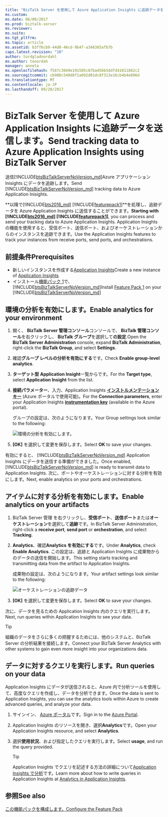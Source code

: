 ```yaml
---
title: "BizTalk Server を使用して Azure Application Insights に追跡データを送信 |Microsoft ドキュメント"
ms.custom: 
ms.date: 06/08/2017
ms.prod: biztalk-server
ms.reviewer: 
ms.suite: 
ms.tgt_pltfrm: 
ms.topic: article
ms.assetid: b3ff6cb9-44d0-46cd-9b4f-a346365afb7b
caps.latest.revision: "10"
author: tordgladnordahl
ms.author: tonordah
manager: anneta
ms.openlocfilehash: f587c3049e191505c87ba456b5ddfd41011862c2
ms.sourcegitcommit: cb908c540d8f1a692d01dc8f313e16cb4b4e696d
ms.translationtype: MT
ms.contentlocale: ja-JP
ms.lasthandoff: 09/20/2017
---
```

# <a name="send-tracking-data-to-azure-application-insights-using-biztalk-server"></a><span data-ttu-id="159da-102">BizTalk Server を使用して Azure Application Insights に追跡データを送信します。</span><span class="sxs-lookup"><span data-stu-id="159da-102">Send tracking data to Azure Application Insights using BizTalk Server</span></span>
<span data-ttu-id="159da-103">送信[!INCLUDE[btsBizTalkServerNoVersion_md](../includes/btsbiztalkservernoversion-md.md)]Azure アプリケーション Inisights にデータを追跡します。</span><span class="sxs-lookup"><span data-stu-id="159da-103">Send [!INCLUDE[btsBizTalkServerNoVersion_md](../includes/btsbiztalkservernoversion-md.md)] tracking data to Azure Application Inisights.</span></span> 

<span data-ttu-id="159da-104">**以降で[!INCLUDE[bts2016_md](../includes/bts2016-md.md)] [!INCLUDE[featurepack1](../includes/featurepack1.md)]**を処理し、追跡データを Azure Application Insights に送信することができます。</span><span class="sxs-lookup"><span data-stu-id="159da-104">**Starting with [!INCLUDE[bts2016_md](../includes/bts2016-md.md)] [!INCLUDE[featurepack1](../includes/featurepack1.md)]**, you can process and send your tracking data to Azure Application Insights.</span></span> <span data-ttu-id="159da-105">Application Insights の機能を使用すると、受信ポート、送信ポート、およびオーケストレーションからのインスタンスを追跡できます。</span><span class="sxs-lookup"><span data-stu-id="159da-105">Use the Application Insights features to track your instances from receive ports, send ports, and orchestrations.</span></span>

## <a name="prerequisites"></a><span data-ttu-id="159da-106">前提条件</span><span class="sxs-lookup"><span data-stu-id="159da-106">Prerequisites</span></span>
* <span data-ttu-id="159da-107">新しいインスタンスを作成する[Application Insights](https://docs.microsoft.com/en-us/azure/application-insights/app-insights-create-new-resource)</span><span class="sxs-lookup"><span data-stu-id="159da-107">Create a new instance of [Application Insights](https://docs.microsoft.com/en-us/azure/application-insights/app-insights-create-new-resource)</span></span>
* <span data-ttu-id="159da-108">インストール[機能パック 1](https://www.microsoft.com/download/details.aspx?id=55100)で、[!INCLUDE[btsBizTalkServerNoVersion_md](../includes/btsbiztalkservernoversion-md.md)]</span><span class="sxs-lookup"><span data-stu-id="159da-108">Install [Feature Pack 1](https://www.microsoft.com/download/details.aspx?id=55100) on your [!INCLUDE[btsBizTalkServerNoVersion_md](../includes/btsbiztalkservernoversion-md.md)]</span></span>

## <a name="enable-analytics-for-your-environment"></a><span data-ttu-id="159da-109">環境の分析を有効にします。</span><span class="sxs-lookup"><span data-stu-id="159da-109">Enable analytics for your environment</span></span>

1. <span data-ttu-id="159da-110">開く、 **BizTalk Server 管理コンソール**コンソールで、 **BizTalk 管理コンソール**を右クリックし、 **BizTalk グループ**を選択して**の設定**.</span><span class="sxs-lookup"><span data-stu-id="159da-110">Open the **BizTalk Server Administration** console, expand **BizTalk Administration**, right-click the **BizTalk Group**, and select **Settings**.</span></span> 
2. <span data-ttu-id="159da-111">確認**グループ レベルの分析を有効にする**です。</span><span class="sxs-lookup"><span data-stu-id="159da-111">Check **Enable group-level analytics**.</span></span>
3. <span data-ttu-id="159da-112">**ターゲット型** **Application Insight**一覧からです。</span><span class="sxs-lookup"><span data-stu-id="159da-112">For the **Target type**, select **Application Insight** from the list.</span></span>
4. <span data-ttu-id="159da-113">**接続パラメーター**、入力、Application Insights **[インストルメンテーション キー](https://docs.microsoft.com/en-us/azure/application-insights/app-insights-create-new-resource)**  (Azure ポータルで使用可能)。</span><span class="sxs-lookup"><span data-stu-id="159da-113">For the **Connection parameters**, enter your Application Insights **[instrumentation key](https://docs.microsoft.com/en-us/azure/application-insights/app-insights-create-new-resource)** (available in the Azure portal).</span></span>

    <span data-ttu-id="159da-114">グループの設定は、次のようになります。</span><span class="sxs-lookup"><span data-stu-id="159da-114">Your Group settings look similar to the following:</span></span> 

    ![環境の分析を有効にします。](../core/media/environmentsettingapplicationinishgt.PNG)

5. <span data-ttu-id="159da-116">**[OK]** を選択して変更を保存します。</span><span class="sxs-lookup"><span data-stu-id="159da-116">Select **OK** to save your changes.</span></span> 

<span data-ttu-id="159da-117">有効にすると、 [!INCLUDE[btsBizTalkServerNoVersion_md](../includes/btsbiztalkservernoversion-md.md)] Application Insights にデータを送信する準備ができました。</span><span class="sxs-lookup"><span data-stu-id="159da-117">Once enabled, [!INCLUDE[btsBizTalkServerNoVersion_md](../includes/btsbiztalkservernoversion-md.md)] is ready to transmit data to Application Insights.</span></span> <span data-ttu-id="159da-118">次に、ポートやオーケストレーションに対する分析を有効にします。</span><span class="sxs-lookup"><span data-stu-id="159da-118">Next, enable analytics on your ports and orchestrations.</span></span> 

## <a name="enable-analytics-on-your-artifacts"></a><span data-ttu-id="159da-119">アイテムに対する分析を有効にします。</span><span class="sxs-lookup"><span data-stu-id="159da-119">Enable analytics on your artifacts</span></span>

1. <span data-ttu-id="159da-120">BizTalk Server 管理 を右クリックし、**受信ポート**、**送信ポート**または**オーケストレーション**を選択して**追跡**です。</span><span class="sxs-lookup"><span data-stu-id="159da-120">In BizTalk Server Administration, right-click a **receive port**, **send port** or **orchestration**, and select **Tracking**.</span></span>
2. <span data-ttu-id="159da-121">**Analytics**、確認**Analytics を有効にする**です。</span><span class="sxs-lookup"><span data-stu-id="159da-121">Under **Analytics**, check **Enable Analytics**.</span></span> <span data-ttu-id="159da-122">この設定は、追跡と Application Insights に成果物からのデータの送信を開始します。</span><span class="sxs-lookup"><span data-stu-id="159da-122">This setting starts tracking and transmitting data from the artifact to Application Insights.</span></span>

    <span data-ttu-id="159da-123">成果物の設定は、次のようになります。</span><span class="sxs-lookup"><span data-stu-id="159da-123">Your artifact settings look similar to the following:</span></span> 
    
    ![オーケストレーションの追跡データ](../core/media/orchestrationsettingsapplicationinsight.PNG)

3. <span data-ttu-id="159da-125">**[OK]** を選択して変更を保存します。</span><span class="sxs-lookup"><span data-stu-id="159da-125">Select **OK** to save your changes.</span></span>

<span data-ttu-id="159da-126">次に、データを見るための Application Insights 内のクエリを実行します。</span><span class="sxs-lookup"><span data-stu-id="159da-126">Next, run queries within Application Insights to see your data.</span></span>  

> [!TIP]
> <span data-ttu-id="159da-127">組織のデータをさらに多くの把握するためには、他のシステムと、BizTalk Server の分析結果を接続します。</span><span class="sxs-lookup"><span data-stu-id="159da-127">Connect your BizTalk Server Analytics with other systems to gain even more insight into your organizations data.</span></span>

## <a name="run-queries-on-your-data"></a><span data-ttu-id="159da-128">データに対するクエリを実行します。</span><span class="sxs-lookup"><span data-stu-id="159da-128">Run queries on your data</span></span>
<span data-ttu-id="159da-129">Application Insights にデータが送信されると、Azure 内で分析ツールを使用して、高度なクエリを作成し、データを分析できます。</span><span class="sxs-lookup"><span data-stu-id="159da-129">Once the data is sent to Application Insights, you can use the analytics tools within Azure to create advanced queries, and analyze your data.</span></span>

1. <span data-ttu-id="159da-130">サインイン、 [Azure ポータル](https://portal.azure.com)です。</span><span class="sxs-lookup"><span data-stu-id="159da-130">Sign in to the [Azure Portal](https://portal.azure.com).</span></span>
2. <span data-ttu-id="159da-131">Application Insights のリソースを開き、選択**Analytics**です。</span><span class="sxs-lookup"><span data-stu-id="159da-131">Open your Application Insights resource, and select **Analytics**.</span></span>
3. <span data-ttu-id="159da-132">選択**使用状況**、および指定したクエリを実行します。</span><span class="sxs-lookup"><span data-stu-id="159da-132">Select **usage**, and run the query provided.</span></span>

    > [!TIP]
    > <span data-ttu-id="159da-133">Application Insights でクエリを記述する方法の詳細について[Application Insights で分析](https://docs.microsoft.com/azure/application-insights/app-insights-analytics)です。</span><span class="sxs-lookup"><span data-stu-id="159da-133">Learn more about how to write queries in Application Insights at [Analytics in Application Insights](https://docs.microsoft.com/azure/application-insights/app-insights-analytics).</span></span>
    
## <a name="see-also"></a><span data-ttu-id="159da-134">参照</span><span class="sxs-lookup"><span data-stu-id="159da-134">See also</span></span>
 [<span data-ttu-id="159da-135">この機能パックを構成します。</span><span class="sxs-lookup"><span data-stu-id="159da-135">Configure the Feature Pack</span></span>](../core/configure-the-feature-pack.md)